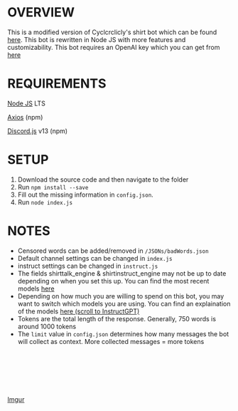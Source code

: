 # OVERVIEW
This is a modified version of Cyclcrclicly's shirt bot which can be found [here](https://github.com/Cyclcrclicly/shirt-bot). This bot is rewritten in Node JS with more features and customizability. This bot requires an OpenAI key which you can get from [here](https://platform.openai.com/signup)

# REQUIREMENTS
[Node JS](https://nodejs.org/en/) LTS

[Axios](https://axios-http.com/) (npm)

[Discord.js](https://discord.js.org/) v13 (npm)

# SETUP

1. Download the source code and then navigate to the folder
2. Run `npm install --save`
3. Fill out the missing information in `config.json`. 
4. Run `node index.js`

# NOTES
- Censored words can be added/removed in `/JSONs/badWords.json`
- Default channel settings can be changed in `index.js`
- instruct settings can be changed in `instruct.js`
- The fields shirttalk_engine & shirtinstruct_engine may not be up to date depending on when you set this up. You can find the most recent models [here](https://platform.openai.com/docs/models)
- Depending on how much you are willing to spend on this bot, you may want to switch which models you are using. You can find an explaination of the models [here (scroll to InstructGPT)](https://openai.com/pricing)
- Tokens are the total length of the response. Generally, 750 words is around 1000 tokens
- The `limit` value in `config.json` determines how many messages the bot will collect as context. More collected messages = more tokens


<br />
<br />
<br />
<br />
<br />

[Imgur](https://i.imgur.com/pKuTPnh.gifv)
